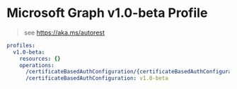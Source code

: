 # Microsoft Graph v1.0-beta Profile

> see https://aka.ms/autorest

``` yaml
profiles:
  v1.0-beta:
    resources: {}
    operations:
      /certificateBasedAuthConfiguration/{certificateBasedAuthConfiguration-id}: v1.0-beta
      /certificateBasedAuthConfiguration: v1.0-beta

```
